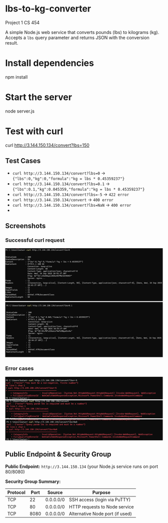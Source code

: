 # lbs-to-kg-converter
Project 1 CS 454

A simple Node.js web service that converts pounds (lbs) to kilograms (kg). Accepts a `lbs` query parameter and returns JSON with the conversion result.

# Install dependencies
npm install

# Start the server
node server.js

# Test with curl
curl http://3.144.150.134/convert?lbs=150

## Test Cases

- `curl http://3.144.150.134/convert?lbs=0` → `{"lbs":0,"kg":0,"formula":"kg = lbs * 0.45359237"}`
- `curl http://3.144.150.134/convert?lbs=0.1` → `{"lbs":0.1,"kg":0.045359,"formula":"kg = lbs * 0.45359237"}`
- `curl http://3.144.150.134/convert?lbs=-5` → `422 error`
- `curl http://3.144.150.134/convert` → `400 error`
- `curl http://3.144.150.134/convert?lbs=NaN` → `400 error`
- 
## Screenshots
### Successful curl request
![0 lbs](Screenshots/TestCases/zeroPounds.png)
![Small number](Screenshots/TestCases/smallNumber.png)

### Error cases
![422 Error](Screenshots/TestCases/fourTwoTwoError.png)
![400 Error](Screenshots/TestCases/fourHundredError.png)
![400 Error alternative](Screenshots/TestCases/fourHundredErrorTwo.png)



## Public Endpoint & Security Group

**Public Endpoint:** `http://3.144.150.134` (your Node.js service runs on port 80/8080)

**Security Group Summary:**

| Protocol | Port | Source    | Purpose                       |
|----------|------|-----------|-------------------------------|
| TCP      | 22   | 0.0.0.0/0 | SSH access (login via PuTTY) |
| TCP      | 80   | 0.0.0.0/0 | HTTP requests to Node service |
| TCP      | 8080 | 0.0.0.0/0 | Alternative Node port (if used) |
